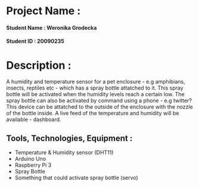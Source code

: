 # Project Name :

#### Student Name : Weronika Grodecka
#### Student ID : 20090235

# Description : 
A humidity and temperature sensor for a pet enclosure - e.g amphibians, insects, reptiles etc - which has a spray bottle attatched to it. This spray bottle will be activated when the humidity levels reach a certain low. The spray bottle can also be activated by command using a phone - e.g twitter? This device can be attatched to the outside of the enclosure with the nozzle of the bottle inside. A live feed of the temperature and humidity will be available - dashboard. 

## Tools, Technologies, Equipment :
- Temperature & Humidity sensor (DHT11)
- Arduino Uno
- Raspberry Pi 3
- Spray Bottle 
- Something that could activate spray bottle (servo) 